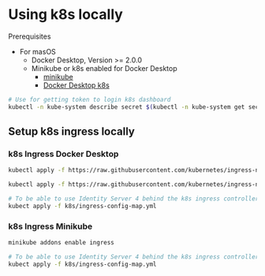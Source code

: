 # Using k8s locally

Prerequisites

- For masOS
  - Docker Desktop, Version >= 2.0.0
  - Minikube or k8s enabled for Docker Desktop
    - [minikube](https://minikube.sigs.k8s.io/docs/start/)
    - [Docker Desktop k8s](https://rominirani.com/tutorial-getting-started-with-kubernetes-with-docker-on-mac-7f58467203fd)

```bash
# Use for getting token to login k8s dashboard
kubectl -n kube-system describe secret $(kubectl -n kube-system get secret | grep admin-user | awk '{print $1}')
```

## Setup k8s ingress locally

### k8s Ingress Docker Desktop

```bash
kubectl apply -f https://raw.githubusercontent.com/kubernetes/ingress-nginx/master/deploy/static/mandatory.yaml

kubectl apply -f https://raw.githubusercontent.com/kubernetes/ingress-nginx/master/deploy/static/provider/cloud-generic.yaml

# To be able to use Identity Server 4 behind the k8s ingress controller
kubect apply -f k8s/ingress-config-map.yml
```

### k8s Ingress Minikube

```bash
minikube addons enable ingress

# To be able to use Identity Server 4 behind the k8s ingress controller
kubect apply -f k8s/ingress-config-map.yml
```
